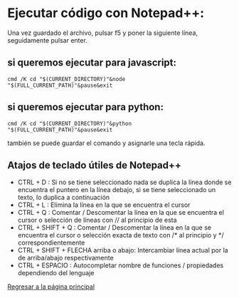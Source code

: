 # Ejecutar código  con Notepad++:

  Una vez guardado el archivo, pulsar f5 y poner la siguiente línea, seguidamente pulsar enter.
  
## si queremos ejecutar para javascript:  

    cmd /K cd "$(CURRENT_DIRECTORY)"&node "$(FULL_CURRENT_PATH)"&pause&exit

## si queremos ejecutar para python:  

    cmd /K cd "$(CURRENT_DIRECTORY)"&python "$(FULL_CURRENT_PATH)"&pause&exit
    
también se puede guardar el comando y asignarle una tecla rápida.

## Atajos de teclado útiles de Notepad++

* CTRL + D : Si no se tiene seleccionado nada se duplica la línea donde se encuentra el puntero en la línea debajo, si se tiene seleccionado un texto, lo duplica a continuación
* CTRL + L : Elimina la línea en la que se encuentra el cursor
* CTRL + Q : Comentar / Descomentar la línea en la que se encuentra el cursor o selección de líneas con // al principio de esta
* CTRL + SHIFT + Q : Comentar / Descomentar la línea en la que se encuentra el cursor o selección exacta de texto con /* al principio y */ correspondientemente
* CTRL + SHIFT + FLECHA  arriba o abajo: Intercambiar línea actual por la de arriba/abajo respectivamente
* CTRL + ESPACIO : Autocompletar nombre de funciones / propiedades dependiendo del lenguaje

[Regresar a la página principal](https://miguelbarrazaar.github.io/javascript-itgrarte-2021/)